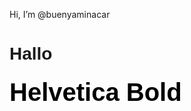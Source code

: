 Hi, I’m @buenyaminacar

<html>
<h1 style="font-family: Arial;">Hallo</h1>
</html>


<svg width="300" height="50" xmlns="http://www.w3.org/2000/svg">
  <text x="0" y="40" font-family="Helvetica" font-size="40" font-weight="bold">Helvetica Bold</text>
</svg>

